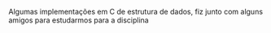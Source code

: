 Algumas implementações em C de estrutura de dados, fiz junto com alguns amigos para estudarmos para a disciplina
